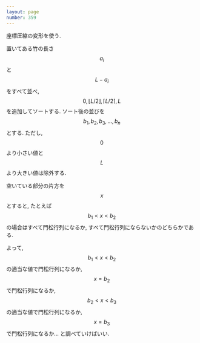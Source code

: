 ```yaml
---
layout: page
number: 359
---
```

座標圧縮の変形を使う.

置いてある竹の長さ $$ a_i $$ と $$ L - a_i $$ をすべて並べ, $$ 0, \lfloor L/2 \rfloor, \lceil L/2 \rceil, L $$ を追加してソートする. ソート後の並びを $$ b_1, b_2, b_3, \dots, b_n $$ とする. ただし, $$ 0 $$ より小さい値と $$ L $$ より大きい値は除外する.

空いている部分の片方を $$ x $$ とすると, たとえば $$ b_1 \lt x \lt b_2 $$ の場合はすべて門松行列になるか, すべて門松行列にならないかのどちらかである.

よって, $$ b_1 \lt x \lt b_2 $$ の適当な値で門松行列になるか, $$ x = b_2 $$ で門松行列になるか, $$ b_2 \lt x \lt b_3 $$ の適当な値で門松行列になるか, $$ x = b_3 $$ で門松行列になるか... と調べていけばいい.
